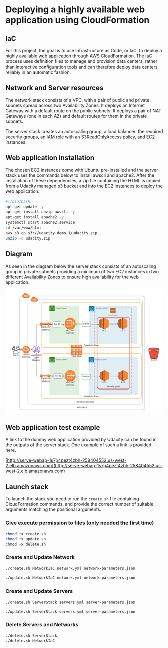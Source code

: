 # Deploying a highly available web application using CloudFormation

## IaC

For this project, the goal is to use Infrastructure as Code, or IaC, to deploy a highly available web application through AWS CloudFormation. The IaC process uses definition files to manage and provision data centers, rather than interactive configuration tools and can therefore deploy data centers reliably in an automatic fashion.

## Network and Server resources

The network stack consists of a VPC, with a pair of public and private subnets spread across two Availability Zones. It deploys an Internet Gateway with a default route on the public subnets. It deploys a pair of NAT Gateways (one in each AZ) and default routes for them in the private subnets.

The server stack creates an autoscaling group, a load balancer, the required security groups, an IAM role with an S3ReadOnlyAccess policy, and EC2 instances.

## Web application installation

The chosen EC2 instances come with Ubuntu pre-installed and the server stack uses the commands below to install awscli and apache2. After the installation of these dependencies, a zip file containing the HTML is copied from a Udacity managed s3 bucket and into the EC2 instances to deploy the web application.

```bash
#!/bin/bash
apt-get update -y
apt-get install unzip awscli -y
apt-get install apache2 -y
systemctl start apache2.service
cd /var/www/html
aws s3 cp s3://udacity-demo-1/udacity.zip .
unzip -o udacity.zip
```

## Diagram

As seen in the diagram below the server stack consists of an autoscaling group in private subnets providing a minimum of two EC2 instances in two different Availability Zones to ensure high availability for the web application.

![diagram](Diagram.png)

## Web application test example

A link to the dummy web application provided by Udacity can be found in the outputs of the server stack. One example of such a link is provided here.

[http://serve-webap-1s7p4pezt4zbh-258404552.us-west-2.elb.amazonaws.com](http://serve-webap-1s7p4pezt4zbh-258404552.us-west-2.elb.amazonaws.com)

## Launch stack

To launch the stack you need to run the ```create.sh``` file containing CloudFormation commands, and provide the correct number of suitable arguments matching the positional arguments.

### Give execute permission to files (only needed the first time)

```bash
chmod +x create.sh  
chmod +x update.sh
chmod +x delete.sh
```

### Create and Update Network

```bash
./create.sh NetworkIaC network.yml network-parameters.json
```

```bash
./update.sh NetworkIaC network.yml network-parameters.json
```

### Create and Update Servers

```bash
./create.sh ServerStack servers.yml server-parameters.json
```

```bash
./update.sh ServerStack servers.yml server-parameters.json
```

### Delete Servers and Networks

```bash
./delete.sh ServerStack
./delete.sh NetworkIaC
```
